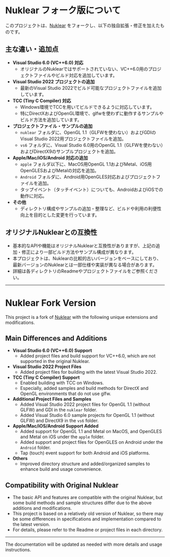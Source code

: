 # Nuklear フォーク版について

このプロジェクトは、[Nuklear](https://github.com/Immediate-Mode-UI/Nuklear) をフォークし、以下の独自拡張・修正を加えたものです。

## 主な違い・追加点

- **Visual Studio 6.0 (VC++6.0) 対応**
    - オリジナルのNuklearではサポートされていない、VC++6.0用のプロジェクトファイルやビルド対応を追加しています。
- **Visual Studio 2022 プロジェクトの追加**
    - 最新のVisual Studio 2022でビルド可能なプロジェクトファイルを追加しています。
- **TCC (Tiny C Compiler) 対応**
    - Windows環境でTCCを用いてビルドできるように対応しています。
    - 特にDirectXおよびOpenGL環境で、glfwを使わずに動作するサンプルやビルド方法を追加しています。
- **プロジェクトファイル・サンプルの追加**
    - `nuklear` フォルダに、OpenGL 1.1（GLFWを使わない）およびGDIのVisual Studio 2022用プロジェクトファイルを追加。
    - `vs6` フォルダに、Visual Studio 6.0用のOpenGL 1.1（GLFWを使わない）およびDirectX9のサンプルプロジェクトを追加。
- **Apple/Mac/iOS/Android 対応の追加**
    - `apple` フォルダ以下に、MacOS用OpenGL 1.1およびMetal、iOS用OpenGLESおよびMetalの対応を追加。
    - `Android` フォルダに、Android用OpenGLES対応およびプロジェクトファイルを追加。
    - タップイベント（タッチイベント）についても、AndroidおよびiOSでの動作に対応。
- **その他**
    - ディレクトリ構成やサンプルの追加・整理など、ビルドや利用の利便性向上を目的とした変更を行っています。

## オリジナルNuklearとの互換性

- 基本的なAPIや機能はオリジナルNuklearと互換性がありますが、上記の追加・修正により一部ビルド方法やサンプル構成が異なります。
- 本プロジェクトは、Nuklearの比較的古いバージョンをベースにしており、最新バージョンのNuklearとは一部仕様や実装が異なる場合があります。
- 詳細は各ディレクトリのReadmeやプロジェクトファイルをご参照ください。

---

# Nuklear Fork Version

This project is a fork of [Nuklear](https://github.com/Immediate-Mode-UI/Nuklear) with the following unique extensions and modifications.

## Main Differences and Additions

- **Visual Studio 6.0 (VC++6.0) Support**
    - Added project files and build support for VC++6.0, which are not supported in the original Nuklear.
- **Visual Studio 2022 Project Files**
    - Added project files for building with the latest Visual Studio 2022.
- **TCC (Tiny C Compiler) Support**
    - Enabled building with TCC on Windows.
    - Especially, added samples and build methods for DirectX and OpenGL environments that do not use glfw.
- **Additional Project Files and Samples**
    - Added Visual Studio 2022 project files for OpenGL 1.1 (without GLFW) and GDI in the `nuklear` folder.
    - Added Visual Studio 6.0 sample projects for OpenGL 1.1 (without GLFW) and DirectX9 in the `vs6` folder.
- **Apple/Mac/iOS/Android Support Added**
    - Added support for OpenGL 1.1 and Metal on MacOS, and OpenGLES and Metal on iOS under the `apple` folder.
    - Added support and project files for OpenGLES on Android under the `Android` folder.
    - Tap (touch) event support for both Android and iOS platforms.
- **Others**
    - Improved directory structure and added/organized samples to enhance build and usage convenience.

## Compatibility with Original Nuklear

- The basic API and features are compatible with the original Nuklear, but some build methods and sample structures differ due to the above additions and modifications.
- This project is based on a relatively old version of Nuklear, so there may be some differences in specifications and implementation compared to the latest version.
- For details, please refer to the Readme or project files in each directory.

---

The documentation will be updated as needed with more details and usage instructions.

